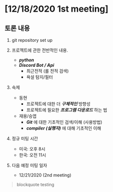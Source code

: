 # [12/18/2020 1st meeting]


## 토론 내용
 1. git repository set up
 
 2. 프로젝트에 관한 전반적인 내용.
    - ***python***
    - ***Discord Bot / Api***
      - 최근전적 (롤 전적 검색)
      - 욕설 탐지/필터
    
 3. 숙제
    - 동현
      - 프로젝트에 대한 더 ***구체적인*** 방향성
      - 프로젝트에 필요한 ***프로그램 다운로드*** 하는 법
    - 재용/승엽
      - ***Git*** 에 대한 기초적인 검색/이해 (사용방법)
      - ***compiler (실행자)*** 에 대해 기초적인 이해
    
 4. 정규 미팅 시간
    - 미국: 오후 8시
    - 한국: 오전 11시
    
 5. 다음 예정 미팅 일자
    - 12/21/2020 (2nd meeting)


> blockquote testing
